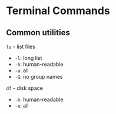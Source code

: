 # Terminal Commands

## Common utilities

`ls` - list files
- `-l`: long list
- `-h`: human-readable
- `-a`: all
- `-G`: no group names

`df` - disk space
- `-h`: human-readable
- `-a`: all
